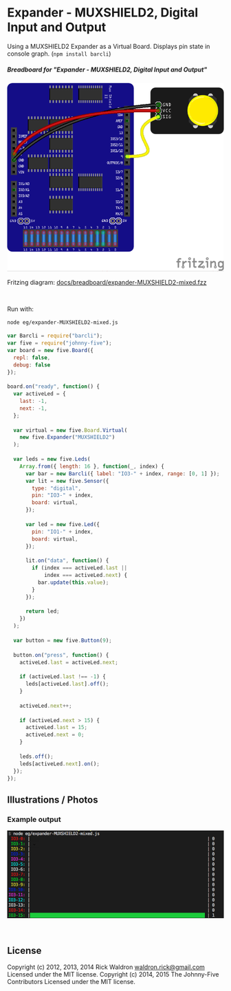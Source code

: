 <!--remove-start-->

# Expander - MUXSHIELD2, Digital Input and Output

<!--remove-end-->


Using a MUXSHIELD2 Expander as a Virtual Board. Displays pin state in console graph. (`npm install barcli`)





##### Breadboard for "Expander - MUXSHIELD2, Digital Input and Output"



![docs/breadboard/expander-MUXSHIELD2-mixed.png](breadboard/expander-MUXSHIELD2-mixed.png)<br>

Fritzing diagram: [docs/breadboard/expander-MUXSHIELD2-mixed.fzz](breadboard/expander-MUXSHIELD2-mixed.fzz)

&nbsp;




Run with:
```bash
node eg/expander-MUXSHIELD2-mixed.js
```


```javascript
var Barcli = require("barcli");
var five = require("johnny-five");
var board = new five.Board({
  repl: false,
  debug: false
});

board.on("ready", function() {
  var activeLed = {
    last: -1,
    next: -1,
  };

  var virtual = new five.Board.Virtual(
    new five.Expander("MUXSHIELD2")
  );

  var leds = new five.Leds(
    Array.from({ length: 16 }, function(_, index) {
      var bar = new Barcli({ label: "IO3-" + index, range: [0, 1] });
      var lit = new five.Sensor({
        type: "digital",
        pin: "IO3-" + index,
        board: virtual,
      });

      var led = new five.Led({
        pin: "IO1-" + index,
        board: virtual,
      });

      lit.on("data", function() {
        if (index === activeLed.last ||
            index === activeLed.next) {
          bar.update(this.value);
        }
      });

      return led;
    })
  );

  var button = new five.Button(9);

  button.on("press", function() {
    activeLed.last = activeLed.next;

    if (activeLed.last !== -1) {
      leds[activeLed.last].off();
    }

    activeLed.next++;

    if (activeLed.next > 15) {
      activeLed.last = 15;
      activeLed.next = 0;
    }

    leds.off();
    leds[activeLed.next].on();
  });
});

```


## Illustrations / Photos


### Example output



![docs/images/expander-MUXSHIELD2-mixed-console-graph.png](images/expander-MUXSHIELD2-mixed-console-graph.png)  






&nbsp;

<!--remove-start-->

## License
Copyright (c) 2012, 2013, 2014 Rick Waldron <waldron.rick@gmail.com>
Licensed under the MIT license.
Copyright (c) 2014, 2015 The Johnny-Five Contributors
Licensed under the MIT license.

<!--remove-end-->
